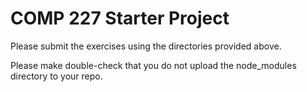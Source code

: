 # COMP 227 Starter Project

Please submit the exercises using the directories provided above.  

Please make double-check that you do not upload the node_modules directory to your repo.

